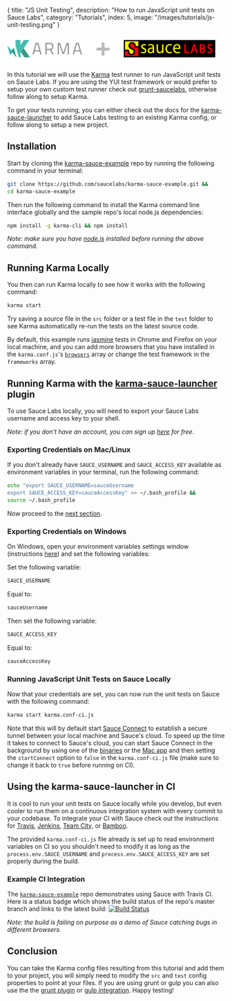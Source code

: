 {
  title: "JS Unit Testing",
  description: "How to run JavaScript unit tests on Sauce Labs",
  category: "Tutorials",
  index: 5,
  image: "/images/tutorials/js-unit-testing.png"
}

![karma-plus-sauce](/images/tutorials/js-unit-testing/karma-plus-sauce.png)

In this tutorial we will use the [Karma](http://karma-runner.github.io/) test runner to run JavaScript unit tests on Sauce Labs. If you are using the YUI test framework or would prefer to setup your own custom test runner check out [grunt-saucelabs](https://github.com/axemclion/grunt-saucelabs), otherwise follow along to setup Karma.

To get your tests running, you can either check out the docs for the [karma-sauce-launcher](https://github.com/karma-runner/karma-sauce-launcher) to add Sauce Labs testing to an existing Karma config, or follow along to setup a new project.

## Installation

Start by cloning the [karma-sauce-example](https://github.com/saucelabs/karma-sauce-example.git) repo by running the following command in your terminal:

```bash
git clone https://github.com/saucelabs/karma-sauce-example.git &&
cd karma-sauce-example
```

Then run the following command to install the Karma command line interface globally and the sample repo's local node.js dependencies:

```bash
npm install -g karma-cli && npm install 
```

*Note: make sure you have [node.js](http://nodejs.org/) installed before running the above command.* 

## Running Karma Locally

You then can run Karma locally to see how it works with the following command:
```bash
karma start
```

Try saving a source file in the `src` folder or a test file in the `test` folder to see Karma automatically re-run the tests on the latest source code.

By default, this example runs [jasmine](http://jasmine.github.io/2.0/introduction.html) tests in Chrome and Firefox on your local machine, and you can add more browsers that you have installed in the `karma.conf.js`'s [`browsers`](http://karma-runner.github.io/config/browsers.html) array or change the test framework in the `frameworks` array.

## Running Karma with the [karma-sauce-launcher](https://github.com/karma-runner/karma-sauce-launcher) plugin

To use Sauce Labs locally, you will need to export your Sauce Labs username and access key to your shell.

*Note: if you don't have an account, you can sign up [here](https://saucelabs.com/signup/plan/free) for free.*

### Exporting Credentials on Mac/Linux
If you don't already have `SAUCE_USERNAME` and `SAUCE_ACCESS_KEY` available as environment variables in your terminal, run the following command:

```bash
echo "export SAUCE_USERNAME=sauceUsername
export SAUCE_ACCESS_KEY=sauceAccessKey" >> ~/.bash_profile &&
source ~/.bash_profile
```

Now proceed to the [next section](#running-javascript-unit-tests-on-sauce-locally).

### Exporting Credentials on Windows

On Windows, open your environment variables settings window (instructions [here](http://www.itechtalk.com/thread3595.html)) and set the following variables:

Set the following variable:

```bash
SAUCE_USERNAME
```

Equal to:
```bash
sauceUsername
```

Then set the following variable:
```bash
SAUCE_ACCESS_KEY
```

Equal to:
```bash
sauceAccessKey
```

### Running JavaScript Unit Tests on Sauce Locally

Now that your credentials are set, you can now run the unit tests on Sauce with the following command:

```bash
karma start karma.conf-ci.js
```

Note that this will by default start [Sauce Connect](/reference/sauce-connect/) to establish a secure tunnel between your local machine and Sauce's cloud. To speed up the time it takes to connect to Sauce's cloud, you can start Sauce Connect in the background by using one of the [binaries](/reference/sauce-connect/#getting-started) or the [Mac app](https://saucelabs.com/mac) and then setting the `startConnect` option to `false` in the `karma.conf-ci.js` file (make sure to change it back to `true` before running on CI).

## Using the karma-sauce-launcher in CI

It is cool to run your unit tests on Sauce locally while you develop, but even cooler to run them on a continuous integration system with every commit to your codebase. To integrate your CI with Sauce check out the instructions for [Travis](/ci-integrations/travis-ci/), [Jenkins](/ci-integrations/jenkins/), [Team City](/ci-integrations/teamcity/), or [Bamboo](/ci-integrations/bamboo/).

The provided `karma.conf-ci.js` file already is set up to read environment variables on CI so you shouldn't need to modify it as long as the `process.env.SAUCE_USERNAME` and `process.env.SAUCE_ACCESS_KEY` are set properly during the build.

### Example CI Integration

The [`karma-sauce-example`](https://github.com/saucelabs/karma-sauce-example.git) repo demonstrates using Sauce with Travis CI. Here is a status badge which shows the build status of the repo's master branch and links to the latest build:
[![Build Status](https://travis-ci.org/saucelabs/karma-sauce-example.png?branch=master)](https://travis-ci.org/saucelabs/karma-sauce-example)

*Note: the build is failing on purpose as a demo of Sauce catching bugs in different browsers.*

## Conclusion

You can take the Karma config files resulting from this tutorial and add them to your project, you will simply need to modify the `src` and `test` config properties to point at your files. If you are using grunt or gulp you can also use the the [grunt plugin](https://github.com/karma-runner/grunt-karma) or [gulp integration](https://github.com/karma-runner/gulp-karma). Happy testing!